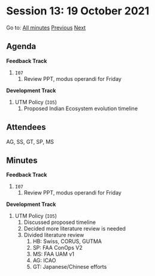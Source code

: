 # Session 13: 19 October 2021

Go to: [All minutes](../index.md) [Previous](./mom-1610.md) [Next](mom-2210.md)

## Agenda

**Feedback Track**

1. `I07`
    1. Review PPT, modus operandi for Friday

**Development Track**

1. UTM Policy (`IO5`)
   1. Proposed Indian Ecosystem evolution timeline

## Attendees

AG, SS, GT, SP, MS

## Minutes

**Feedback Track**

1. `I07`
    1. Review PPT, modus operandi for Friday

**Development Track**

1. UTM Policy (`IO5`)
    1. Discussed proposed timeline
    2. Decided more literature review is needed
    3. Divided literature review
        1. HB: Swiss, CORUS, GUTMA
        2. SP: FAA ConOps V2
        3. MS: FAA UAM v1
        4. AG: ICAO
        5. GT: Japanese/Chinese efforts
